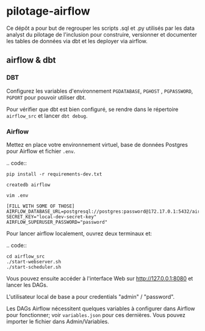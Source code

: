 # pilotage-airflow 

Ce dépôt a pour but de regrouper les scripts .sql et .py utilisés par les data analyst du pilotage de l'inclusion pour construire, versionner et documenter les tables de données via dbt et les deployer via airflow.

## airflow & dbt

### DBT

Configurez les variables d'environnement `PGDATABASE`, `PGHOST` , `PGPASSWORD`, `PGPORT` pour pouvoir utiliser dbt.

Pour vérifier que dbt est bien configuré, se rendre dans le répertoire `airflow_src` et lancer `dbt debug`.

### Airflow

Mettez en place votre environnement virtuel, base de données Postgres pour Airflow et fichier ``.env``.

.. code::

    pip install -r requirements-dev.txt
    
    createdb airflow

    vim .env
    
    [FILL WITH SOME OF THOSE]
    AIRFLOW_DATABASE_URL=postgresql://postgres:password@172.17.0.1:5432/airflow
    SECRET_KEY="local-dev-secret-key"
    AIRFLOW_SUPERUSER_PASSWORD="password"


Pour lancer airflow localement, ouvrez deux terminaux et:

.. code::

    cd airflow_src
    ./start-webserver.sh
    ./start-scheduler.sh

Vous pouvez ensuite accéder à l'interface Web sur http://127.0.0.1:8080 et lancer les DAGs.

L'utilisateur local de base a pour credentials "admin" / "password".

Les DAGs Airflow nécessitent quelques variables à configurer dans Airflow pour fonctionner;
voir ``variables.json`` pour ces dernières. Vous pouvez importer le fichier dans Admin/Variables.


